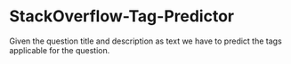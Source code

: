 # StackOverflow-Tag-Predictor
Given the question title and description as text we have to predict the tags applicable for the question.
